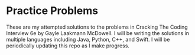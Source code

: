 # Practice Problems

These are my attempted solutions to the problems in Cracking The Coding Interview 6e by Gayle Laakmann McDowell.  I will be writing the solutions in multiple languages including Java, Python, C++, and Swift.  I will be periodically updating this repo as I make progress.
